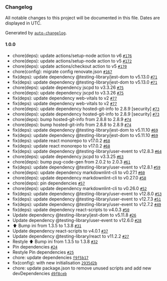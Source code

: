 ### Changelog

All notable changes to this project will be documented in this file. Dates are displayed in UTC.

Generated by [`auto-changelog`](https://github.com/CookPete/auto-changelog).

#### 1.0.0

- chore(deps): update actions/setup-node action to v6 [`#176`](https://github.com/hackariens/react/pull/176)
- chore(deps): update actions/setup-node action to v5 [`#172`](https://github.com/hackariens/react/pull/172)
- chore(deps): update actions/checkout action to v5 [`#170`](https://github.com/hackariens/react/pull/170)
- chore(config): migrate config renovate.json [`#167`](https://github.com/hackariens/react/pull/167)
- fix(deps): update dependency @testing-library/jest-dom to v5.13.0 [`#71`](https://github.com/hackariens/react/pull/71)
- fix(deps): update dependency @testing-library/jest-dom to v5.13.0 [`#71`](https://github.com/hackariens/react/pull/71)
- chore(deps): update dependency jscpd to v3.3.26 [`#75`](https://github.com/hackariens/react/pull/75)
- chore(deps): update dependency jscpd to v3.3.26 [`#75`](https://github.com/hackariens/react/pull/75)
- fix(deps): update dependency web-vitals to v2 [`#77`](https://github.com/hackariens/react/pull/77)
- fix(deps): update dependency web-vitals to v2 [`#77`](https://github.com/hackariens/react/pull/77)
- chore(deps): update dependency hosted-git-info to 2.8.9 [security] [`#73`](https://github.com/hackariens/react/pull/73)
- chore(deps): update dependency hosted-git-info to 2.8.9 [security] [`#73`](https://github.com/hackariens/react/pull/73)
- chore(deps): bump hosted-git-info from 2.8.8 to 2.8.9 [`#74`](https://github.com/hackariens/react/pull/74)
- chore(deps): bump hosted-git-info from 2.8.8 to 2.8.9 [`#74`](https://github.com/hackariens/react/pull/74)
- fix(deps): update dependency @testing-library/jest-dom to v5.11.10 [`#69`](https://github.com/hackariens/react/pull/69)
- fix(deps): update dependency @testing-library/jest-dom to v5.11.10 [`#69`](https://github.com/hackariens/react/pull/69)
- fix(deps): update react monorepo to v17.0.2 [`#68`](https://github.com/hackariens/react/pull/68)
- fix(deps): update react monorepo to v17.0.2 [`#68`](https://github.com/hackariens/react/pull/68)
- fix(deps): update dependency @testing-library/user-event to v12.8.3 [`#64`](https://github.com/hackariens/react/pull/64)
- chore(deps): update dependency jscpd to v3.3.25 [`#63`](https://github.com/hackariens/react/pull/63)
- chore(deps): bump pug-code-gen from 2.0.2 to 2.0.3 [`#61`](https://github.com/hackariens/react/pull/61)
- fix(deps): update dependency @testing-library/user-event to v12.8.1 [`#59`](https://github.com/hackariens/react/pull/59)
- chore(deps): update dependency markdownlint-cli to v0.27.1 [`#60`](https://github.com/hackariens/react/pull/60)
- chore(deps): update dependency markdownlint-cli to v0.27.0 [`#58`](https://github.com/hackariens/react/pull/58)
- chore(deps): pin dependencies [`#57`](https://github.com/hackariens/react/pull/57)
- chore(deps): update dependency markdownlint-cli to v0.26.0 [`#52`](https://github.com/hackariens/react/pull/52)
- fix(deps): update dependency @testing-library/user-event to v12.8.0 [`#53`](https://github.com/hackariens/react/pull/53)
- fix(deps): update dependency @testing-library/user-event to v12.7.3 [`#51`](https://github.com/hackariens/react/pull/51)
- fix(deps): update dependency @testing-library/user-event to v12.7.2 [`#49`](https://github.com/hackariens/react/pull/49)
- fix(deps): update dependency react-scripts to v4.0.3 [`#50`](https://github.com/hackariens/react/pull/50)
- Update dependency @testing-library/jest-dom to v5.11.8 [`#26`](https://github.com/hackariens/react/pull/26)
- Update dependency @testing-library/user-event to v12.6.0 [`#28`](https://github.com/hackariens/react/pull/28)
- ⬆️ Bump ini from 1.3.5 to 1.3.8 [`#31`](https://github.com/hackariens/react/pull/31)
- Update dependency react-scripts to v4.0.1 [`#37`](https://github.com/hackariens/react/pull/37)
- Update dependency @testing-library/react to v11.2.2 [`#27`](https://github.com/hackariens/react/pull/27)
- Restyle ⬆️ Bump ini from 1.3.5 to 1.3.8 [`#32`](https://github.com/hackariens/react/pull/32)
- Pin dependencies [`#24`](https://github.com/hackariens/react/pull/24)
- Restyle Pin dependencies [`#25`](https://github.com/hackariens/react/pull/25)
- chore: update dependencies [`f9f5b17`](https://github.com/hackariens/react/commit/f9f5b17760f7d61d4a7b6365984d3e89bc16ae47)
- fix(config): with new initialisation [`2935d2b`](https://github.com/hackariens/react/commit/2935d2b021aed98333a390e893c89629be8de3ff)
- chore: update package.json to remove unused scripts and add new devDependencies [`d9f8ceb`](https://github.com/hackariens/react/commit/d9f8ceb5f1b8198d23e70f86dc8db168d47ae0fb)
